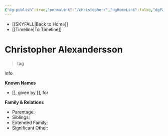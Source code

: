 ```yaml
---
{"dg-publish":true,"permalink":"/christopher/","dgHomeLink":false,"dgPassFrontmatter":false}
---
```


- [[SKYFALL|Back to Home]]
- [[Timeline|To Timeline]]

# Christopher Alexandersson
>tag

info

**Known Names**
- [], given by [], for 

**Family & Relations**
- Parentage: 
- Siblings:
- Extended Family:
- Significant Other: